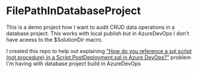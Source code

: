 # FilePathInDatabaseProject
This is a demo project how I want to audit CRUD data operations in a database project. This works with local publish but in AzureDevOps I don't have aceess to the $SolutionDir macro.

I created this repo to help out explaining ["How do you reference a sql script (not procedure) in a Script.PostDeployment.sql in Azure DevOps?"](https://developercommunity.visualstudio.com/content/problem/800125/how-do-you-reference-a-sql-script-not-procedure-in.html) problem I'm having with database project build in AzureDevOps
